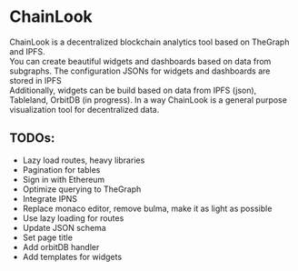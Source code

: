 # ChainLook

ChainLook is a decentralized blockchain analytics tool based on TheGraph and IPFS.
<br />
You can create beautiful widgets and dashboards based on data from subgraphs. The configuration JSONs
for widgets and dashboards are stored in IPFS
<br />
Additionally, widgets can be build based on data from IPFS (json), Tableland, OrbitDB (in progress). In a way
ChainLook is a general purpose visualization tool for decentralized data.


## TODOs:

- Lazy load routes, heavy libraries
- Pagination for tables
- Sign in with Ethereum
- Optimize querying to TheGraph
- Integrate IPNS
- Replace monaco editor, remove bulma, make it as light as possible
- Use lazy loading for routes
- Update JSON schema
- Set page title
- Add orbitDB handler
- Add templates for widgets
